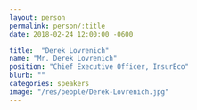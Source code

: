 ```yaml
---
layout: person
permalink: person/:title
date: 2018-02-24 12:00:00 -0600

title:  "Derek Lovrenich"
name: "Mr. Derek Lovrenich"
position: "Chief Executive Officer, InsurEco"
blurb: ""
categories: speakers
image: "/res/people/Derek-Lovrenich.jpg"
---
```



